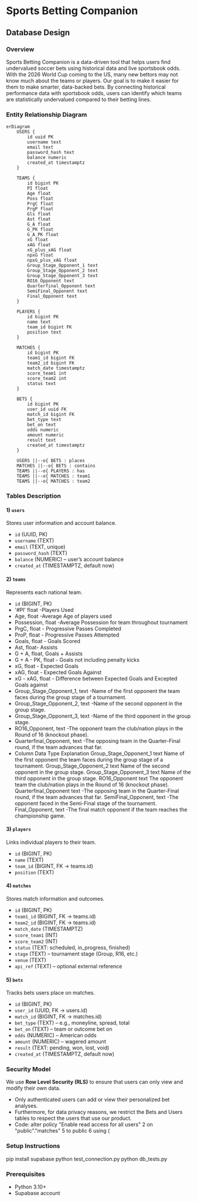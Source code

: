 # Sports Betting Companion

## Database Design

### Overview
Sports Betting Companion is a data-driven tool that helps users find undervalued soccer bets using historical data and live sportsbook odds. With the 2026 World Cup coming to the US, many new bettors may not know much about the teams or players. Our goal is to make it easier for them to make smarter, data-backed bets. By connecting historical performance data with sportsbook odds, users can identify which teams are statistically undervalued compared to their betting lines.

### Entity Relationship Diagram
```mermaid
erDiagram
    USERS {
        id uuid PK
        username text
        email text
        password_hash text
        balance numeric
        created_at timestamptz
    }

    TEAMS {
        id bigint PK
        PI float
        Age float
        Poss float
        PrgC float
        PrgP float
        Gls float
        Ast float
        G_A float
        G_PK float
        G_A_PK float
        xG float
        xAG float
        xG_plus_xAG float
        npxG float
        npxG_plus_xAG float
        Group_Stage_Opponent_1 text
        Group_Stage_Opponent_2 text
        Group_Stage_Opponent_3 text
        RO16_Opponent text
        Quarterfinal_Opponent text
        SemiFinal_Opponent text
        Final_Opponent text
    }

    PLAYERS {
        id bigint PK
        name text
        team_id bigint FK
        position text
    }

    MATCHES {
        id bigint PK
        team1_id bigint FK
        team2_id bigint FK
        match_date timestamptz
        score_team1 int
        score_team2 int
        status text
    }

    BETS {
        id bigint PK
        user_id uuid FK
        match_id bigint FK
        bet_type text
        bet_on text
        odds numeric
        amount numeric
        result text
        created_at timestamptz
    }

    USERS ||--o{ BETS : places
    MATCHES ||--o{ BETS : contains
    TEAMS ||--o{ PLAYERS : has
    TEAMS ||--o{ MATCHES : team1
    TEAMS ||--o{ MATCHES : team2
```

### Tables Description

#### 1) `users`
Stores user information and account balance.
- `id` (UUID, PK)  
- `username` (TEXT)  
- `email` (TEXT, unique)  
- `password_hash` (TEXT)  
- `balance` (NUMERIC) – user’s account balance  
- `created_at` (TIMESTAMPTZ, default now)

#### 2) `teams`
Represents each national team.
- `id` (BIGINT, PK)  
- '#Pl' float -Players Used
- Age, float -Average Age of players used
- Possession, float -Average Possession for team throughout tournament
- PrgC, float - Progressive Passes Completed
- ProP, float - Progressive Passes Attempted
- Goals, float - Goals Scored
- Ast, float- Assists
- G + A, float, Goals + Assists
- G + A - PK, float - Goals not including penalty kicks
- xG, float - Expected Goals
- xAG, float - Expected Goals Against
- xG - xAG, float - Difference between Expected Goals and Excepted Goals against
- Group_Stage_Opponent_1, text -Name of the first opponent the team faces during the group stage of a tournament.
- Group_Stage_Opponent_2, text -Name of the second opponent in the group stage.
- Group_Stage_Opponent_3, text -Name of the third opponent in the group stage.
- RO16_Opponent, text -The opponent team the club/nation plays in the Round of 16 (knockout phase).
- Quarterfinal_Opponent, text -The opposing team in the Quarter-Final round, if the team advances that far.
- Column	Data Type	Explanation
Group_Stage_Opponent_1	text	Name of the first opponent the team faces during the group stage of a tournament.
Group_Stage_Opponent_2	text	Name of the second opponent in the group stage.
Group_Stage_Opponent_3	text	Name of the third opponent in the group stage.
RO16_Opponent	text	The opponent team the club/nation plays in the Round of 16 (knockout phase).
Quarterfinal_Opponent	text -The opposing team in the Quarter-Final round, if the team advances that far.
SemiFinal_Opponent, text	-The opponent faced in the Semi-Final stage of the tournament.
Final_Opponent, text -The final match opponent if the team reaches the championship game.

#### 3) `players`
Links individual players to their team.
- `id` (BIGINT, PK)  
- `name` (TEXT)  
- `team_id` (BIGINT, FK → teams.id)  
- `position` (TEXT)

#### 4) `matches`
Stores match information and outcomes.
- `id` (BIGINT, PK)  
- `team1_id` (BIGINT, FK → teams.id)  
- `team2_id` (BIGINT, FK → teams.id)  
- `match_date` (TIMESTAMPTZ)  
- `score_team1` (INT)  
- `score_team2` (INT)  
- `status` (TEXT: scheduled, in_progress, finished)  
- `stage` (TEXT) – tournament stage (Group, R16, etc.)  
- `venue` (TEXT)  
- `api_ref` (TEXT) – optional external reference

#### 5) `bets`
Tracks bets users place on matches.
- `id` (BIGINT, PK)  
- `user_id` (UUID, FK → users.id)  
- `match_id` (BIGINT, FK → matches.id)  
- `bet_type` (TEXT) – e.g., moneyline, spread, total  
- `bet_on` (TEXT) – team or outcome bet on  
- `odds` (NUMERIC) – American odds  
- `amount` (NUMERIC) – wagered amount  
- `result` (TEXT: pending, won, lost, void)  
- `created_at` (TIMESTAMPTZ, default now)

### Security Model
We use **Row Level Security (RLS)** to ensure that users can only view and modify their own data.  
- Only authenticated users can add or view their personalized bet analyses.
- Furthermore, for data privacy reasons, we restrict the Bets and Users tables to respect the users that use our product.
- Code: alter policy "Enable read access for all users"
2
on "public"."matches"
5
to public
6
using (

### Setup Instructions
pip install supabase
python test_connection.py
python db_tests.py

### Prerequisites
- Python 3.10+
- Supabase account
